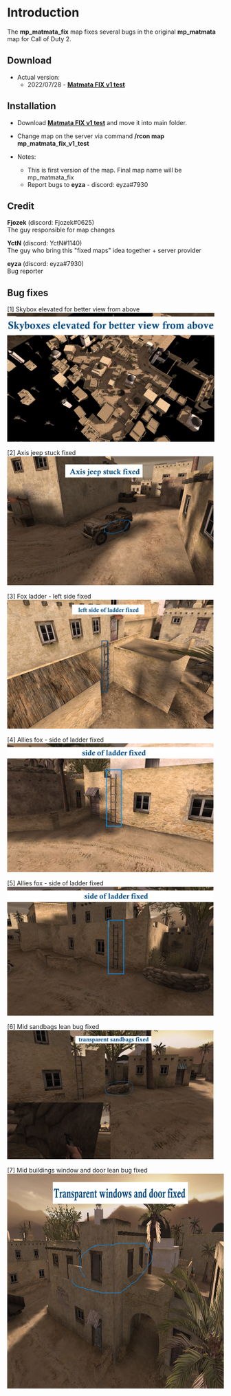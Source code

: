 # Introduction

The **mp_matmata_fix** map fixes several bugs in the original **mp_matmata** map for Call of Duty 2.

## Download
- Actual version:
	- 2022/07/28 - <b><a href="https://github.com/eyza-cod2/mp_matmata_fix/raw/main/mp_matmata_fix_v1_test.iwd">Matmata FIX v1 test</a></b>


## Installation
- Download <b><a href="https://github.com/eyza-cod2/mp_matmata_fix/raw/main/mp_matmata_fix_v1_test.iwd">Matmata FIX v1 test</a></b> and move it into main folder.
- Change map on the server via command **/rcon map mp_matmata_fix_v1_test**


- Notes:
	- This is first version of the map. Final map name will be mp_matmata_fix
	- Report bugs to **eyza** - discord: eyza#7930


## Credit
**Fjozek** (discord: Fjozek#0625)<br>
The guy responsible for map changes

**YctN** (discord: YctN#1140)<br>
The guy who bring this "fixed maps" idea together + server provider

**eyza** (discord: eyza#7930)<br>
Bug reporter


## Bug fixes
[1] Skybox elevated for better view from above<br>
<a href="/images/matmata_skybox.png"><img src="/images/matmata_skybox.png" height="300" /></a><br>

[2] Axis jeep stuck fixed <br>
<a href="/images/matmata_jeep_stuck.png"><img src="/images/matmata_jeep_stuck.png" height="300" /></a><br>

[3] Fox ladder - left side fixed<br>
<a href="/images/matmata_ladder_1.png"><img src="/images/matmata_ladder_1.png" height="300" /></a><br>

[4] Allies fox - side of ladder fixed<br>
<a href="/images/matmata_ladder_2.png"><img src="/images/matmata_ladder_2.png" height="300" /></a><br>

[5] Allies fox - side of ladder fixed<br>
<a href="/images/matmata_ladder_3.png"><img src="/images/matmata_ladder_3.png" height="300" /></a><br>

[6] Mid sandbags lean bug fixed<br>
<a href="/images/matmata_middle_sandbags.png"><img src="/images/matmata_middle_sandbags.png" height="300" /></a><br>

[7] Mid buildings window and door lean bug fixed<br>
<a href="/images/matmata_middle_transparency.png"><img src="/images/matmata_middle_transparency.png" height="500" /></a><br>
